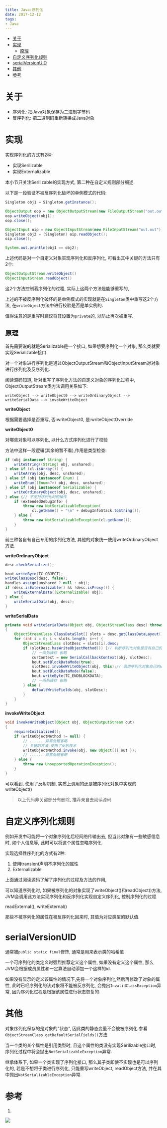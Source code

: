 ```yaml
---
title: Java:序列化
date: 2017-12-12
tags:
- Java
---
```

<!-- TOC -->

- [关于](#关于)
- [实现](#实现)
    - [原理](#原理)
- [自定义序列化规则](#自定义序列化规则)
- [serialVersionUID](#serialversionuid)
- [其他](#其他)
- [参考](#参考)

<!-- /TOC -->

# 关于

* 序列化: 把Java对象保存为二进制字节码
* 反序列化: 把二进制码重新转换成Java对象

# 实现

实现序列化的方式有2种:
* 实现Serilizable
* 实现Externalizable

本小节只关注Serilizable的实现方式, 第二种在自定义规则部分细述.

以下是一段验证不被反序列化破坏的单例模式的代码:
```Java
Singleton obj1 = Singleton.getInstance();

ObjectOutput oop = new ObjectOutputStream(new FileOutputStream("out.out"));
oop.writeObject(obj1);
oop.close();

ObjectInput oip = new ObjectInputStream(new FileInputStream("out.out"));
Singleton obj2 = (Singleton) oip.readObject();
oip.close();

System.out.println(obj1 == obj2);
```

上述代码是对一个自定义对象实现序列化和反序列化, 可看出其中关键的方法只有2个:
```Java
ObjectOutputStream.writeObject()
ObjectInputStream.readObject()
```
这2个方法控制着序列化的过程, 实际上这两个方法是能够重写的,

上述的不被反序列化破坏的是单例模式的实现就是在`Singleton`类中重写这2个方法, 在`writeObject`方法中进行校验是否是单实例的.

值得注意的是重写时建议将其设置为`private`的, 以防止再次被重写.

## 原理

首先需要说的就是Serializable是一个接口, 如果想要序列化一个对象, 那么类就要实现Serializable接口.

对一个对象进行序列化是通过ObjectOutputStream和ObjectInputStream对对象进行序列化及反序列化.

阅读源码知道, 针对重写了序列化方法的自定义对象的序列化过程中, ObjectOutputStream类方法调用关系如下:
```
writeObject --> writeObject0 --> writeOrdinaryObject --> writeSerialData --> invokeWriteObject
```

**writeObject**

根据需要选择是否重写, 否:writeObject0, 是:writeObjectOverride

**writeObject0**

对哪些对象可以序列化, 以什么方式序列化进行了校验

方法中这样一段逻辑(其余的暂不看),作用是类型检查:
```Java
if (obj instanceof String) {
    writeString((String) obj, unshared);
} else if (cl.isArray()) {
    writeArray(obj, desc, unshared);
} else if (obj instanceof Enum) {
    writeEnum((Enum<?>) obj, desc, unshared);
} else if (obj instanceof Serializable) {
    writeOrdinaryObject(obj, desc, unshared);
} else {// 不支持序列化时的操作
    if (extendedDebugInfo) {
        throw new NotSerializableException(
            cl.getName() + "\n" + debugInfoStack.toString());
    } else {
        throw new NotSerializableException(cl.getName());
    }
}
```
前三种各自有自己专用的序列化方法, 其他的对象统一使用writeOrdinaryObject方法.

**writeOrdinaryObject**

```Java
desc.checkSerialize();

bout.writeByte(TC_OBJECT);
writeClassDesc(desc, false);
handles.assign(unshared ? null : obj);
if (desc.isExternalizable() && !desc.isProxy()) {
    writeExternalData((Externalizable) obj);
} else {
    writeSerialData(obj, desc);
}
```

**writeSerialData**

```Java
private void writeSerialData(Object obj, ObjectStreamClass desc) throws IOException
{
    ObjectStreamClass.ClassDataSlot[] slots = desc.getClassDataLayout();
    for (int i = 0; i < slots.length; i++) {
        ObjectStreamClass slotDesc = slots[i].desc;
        if (slotDesc.hasWriteObjectMethod()) {// 判断序列化对象是否有自己的序列化方法
            // 一系列操作 省略
            curContext = new SerialCallbackContext(obj, slotDesc);
            bout.setBlockDataMode(true);
            slotDesc.invokeWriteObject(obj, this);// 调用序列化对象自己的writeobject方法
            bout.setBlockDataMode(false);
            bout.writeByte(TC_ENDBLOCKDATA);
            // 一系列操作 省略
        } else {
            defaultWriteFields(obj, slotDesc);
        }
    }
}
```

**invokeWriteObject**

```Java
void invokeWriteObject(Object obj, ObjectOutputStream out)
{
    requireInitialized();
    if (writeObjectMethod != null) {
        // ...... 异常处理省略
        // 关键的方法,使用了反射技术
        writeObjectMethod.invoke(obj, new Object[]{ out });
        // ...... 异常处理省略
    } else {
        throw new UnsupportedOperationException();
    }
}
```
可以看到, 使用了反射机制, 实质上调用的还是被序列化对象中实现的writeObject()

> 以上代码非关键部分有删除, 推荐亲自去阅读源码

# 自定义序列化规则

例如开发中可能将一个对象序列化后经网络传输出去, 但当此对象有一些敏感信息时, 如个人信息等, 此时可以将这个属性忽略序列化.

实现选择性序列化的方式有2种:

1. 使用transient声明不序列化的属性
2. Externalizable

上面通过阅读源码了解了序列化的过程及方法的作用, 

可以知道序列化时, 如果被序列化的对象实现了writeObject()和readObject()方法, JVM会调用此方法实现序列化和反序列化实现自定义序列化, 控制序列化的过程


readExternal(), writeExternal()


那些不被序列化的属性在被反序列化回来时, 其值为对应类型的默认值.


# serialVersionUID

通常被`public static final`修饰, 通常是用来表示类的哈希值

一个可序列化的类定义时强烈推荐定义这个属性, 如果没有定义这个属性, 那么JVM会根据成员属性和一定算法自动添加一个这样的id.

如果没有显示的定义该属性的情况下,先将一个对象序列化,然后再修改了对象的属性, 此时已经序列化的该对象将不能被反序列化, 会抛出`InvalidClassException`异常, 因为序列化过程是根据该属性进行状态恢复的.

# 其他

对象序列化保存的是对象的"状态", 因此类的静态变量不会被被序列化
参看`ObjectStreamClass.getDefaultSerialFields()`方法

当一个类的某个属性是引用类型时, 且这个属性的类没有实现Serilizable接口时, 序列化过程中将会抛出`NotSerializableException`异常.

继承体系下, 如果一个类实现了序列化接口, 那么其子类即使不实现也是可以序列化的,
若是不想将子类进行序列化, 只能重写writeObject, readObject方法, 并在其中抛出`NotSerializableException`异常.

# 参考

1.

[![](https://static.segmentfault.com/v-5b1df2a7/global/img/creativecommons-cc.svg)](https://creativecommons.org/licenses/by-nc-nd/4.0/)